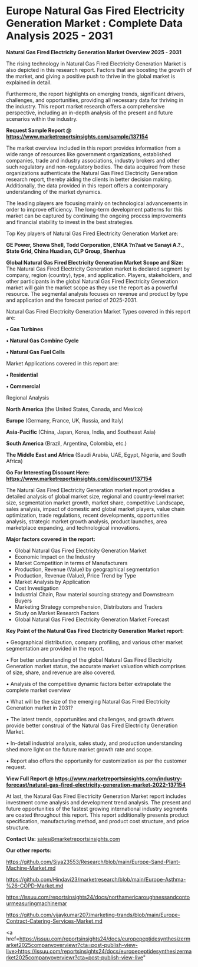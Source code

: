 # Europe Natural Gas Fired Electricity Generation Market : Complete Data Analysis 2025 - 2031

<Strong> Natural Gas Fired Electricity Generation Market Overview 2025 - 2031</strong>

The rising technology in Natural Gas Fired Electricity Generation Market is also depicted in this research report. Factors that are boosting the growth of the market, and giving a positive push to thrive in the global market is explained in detail.

Furthermore, the report highlights on emerging trends, significant drivers, challenges, and opportunities, providing all necessary data for thriving in the industry. This report market research offers a comprehensive perspective, including an in-depth analysis of the present and future scenarios within the industry.

<strong>Request Sample Report @ <a href=https://www.marketreportsinsights.com/sample/137154>https://www.marketreportsinsights.com/sample/137154</a></strong>

The market overview included in this report provides information from a wide range of resources like government organizations, established companies, trade and industry associations, industry brokers and other such regulatory and non-regulatory bodies. The data acquired from these organizations authenticate the Natural Gas Fired Electricity Generation research report, thereby aiding the clients in better decision making. Additionally, the data provided in this report offers a contemporary understanding of the market dynamics.

The leading players are focusing mainly on technological advancements in order to improve efficiency. The long-term development patterns for this market can be captured by continuing the ongoing process improvements and financial stability to invest in the best strategies.

Top Key players of Natural Gas Fired Electricity Generation Market are:

<strong>GE Power, Showa Shell, Todd Corporation, ENKA ?n?aat ve Sanayi A.?., State Grid, China Huadian, CLP Group, Shenhua</strong>

<strong><b>Global Natural Gas Fired Electricity Generation Market Scope and Size:</b></strong>
The Natural Gas Fired Electricity Generation market is declared segment by company, region (country), type, and application. Players, stakeholders, and other participants in the global Natural Gas Fired Electricity Generation market will gain the market scope as they use the report as a powerful resource. The segmental analysis focuses on revenue and product by type and application and the forecast period of 2025-2031.

Natural Gas Fired Electricity Generation Market Types covered in this report are:

<strong>• Gas Turbines

• Natural Gas Combine Cycle

• Natural Gas Fuel Cells</strong>

Market Applications covered in this report are:

<strong>• Residential

• Commercial</strong> 

Regional Analysis

<strong>North America</strong> (the United States, Canada, and Mexico)

<strong>Europe</strong> (Germany, France, UK, Russia, and Italy)

<strong>Asia-Pacific</strong> (China, Japan, Korea, India, and Southeast Asia)

<strong>South America</strong> (Brazil, Argentina, Colombia, etc.)

<strong>The Middle East and Africa</strong> (Saudi Arabia, UAE, Egypt, Nigeria, and South Africa)

<strong>Go For Interesting Discount Here: <a href=https://www.marketreportsinsights.com/discount/137154>https://www.marketreportsinsights.com/discount/137154</a></strong>

The Natural Gas Fired Electricity Generation market report provides a detailed analysis of global market size, regional and country-level market size, segmentation market growth, market share, competitive Landscape, sales analysis, impact of domestic and global market players, value chain optimization, trade regulations, recent developments, opportunities analysis, strategic market growth analysis, product launches, area marketplace expanding, and technological innovations.

<strong><b>Major factors covered in the report:</b></strong>
<ul>
  <li>Global Natural Gas Fired Electricity Generation Market </li>
  <li>Economic Impact on the Industry</li>
  <li>Market Competition in terms of Manufacturers</li>
  <li>Production, Revenue (Value) by geographical segmentation</li>
  <li>Production, Revenue (Value), Price Trend by Type</li>
  <li>Market Analysis by Application</li>
  <li>Cost Investigation</li>
  <li>Industrial Chain, Raw material sourcing strategy and Downstream Buyers</li>
  <li>Marketing Strategy comprehension, Distributors and Traders</li>
  <li>Study on Market Research Factors</li>
  <li>Global Natural Gas Fired Electricity Generation Market Forecast</li>
</ul>

<strong><b>Key Point of the Natural Gas Fired Electricity Generation Market report:</b></strong>

• Geographical distribution, company profiling, and various other market segmentation are provided in the report.

• For better understanding of the global Natural Gas Fired Electricity Generation market status, the accurate market valuation which comprises of size, share, and revenue are also covered.

• Analysis of the competitive dynamic factors better extrapolate the complete market overview

• What will be the size of the emerging Natural Gas Fired Electricity Generation market in 2031?

• The latest trends, opportunities and challenges, and growth drivers provide better construal of the Natural Gas Fired Electricity Generation Market.

• In-detail industrial analysis, sales study, and production understanding shed more light on the future market growth rate and scope.

• Report also offers the opportunity for customization as per the customer request.

<strong><b>View Full Report @ <a href=https://www.marketreportsinsights.com/industry-forecast/natural-gas-fired-electricity-generation-market-2022-137154>https://www.marketreportsinsights.com/industry-forecast/natural-gas-fired-electricity-generation-market-2022-137154</a></b></strong>


At last, the Natural Gas Fired Electricity Generation Market report includes investment come analysis and development trend analysis. The present and future opportunities of the fastest growing international industry segments are coated throughout this report. This report additionally presents product specification, manufacturing method, and product cost structure, and price structure.

<strong>Contact Us:</strong>
sales@marketreportsinsights.com

<strong>Our other reports:</strong>

<a href=https://github.com/Siya23553/Research/blob/main/Europe-Sand-Plant-Machine-Market.md>https://github.com/Siya23553/Research/blob/main/Europe-Sand-Plant-Machine-Market.md</a>

<a href=https://github.com/Hindavi23/marketresearch/blob/main/Europe-Asthma-%26-COPD-Market.md>https://github.com/Hindavi23/marketresearch/blob/main/Europe-Asthma-%26-COPD-Market.md</a>

<a href=https://issuu.com/reportsinsights24/docs/northamericaroughnessandcontourmeasuringmachinemar>https://issuu.com/reportsinsights24/docs/northamericaroughnessandcontourmeasuringmachinemar</a>

<a href=https://github.com/vijaykumar207/marketing-trands/blob/main/Europe-Contract-Catering-Services-Market.md>https://github.com/vijaykumar207/marketing-trands/blob/main/Europe-Contract-Catering-Services-Market.md</a>

<a href=https://issuu.com/reportsinsights24/docs/europepeptidesynthesizermarket2025companyoverviewr?cta=post-publish-view-live>https://issuu.com/reportsinsights24/docs/europepeptidesynthesizermarket2025companyoverviewr?cta=post-publish-view-live</a>"
